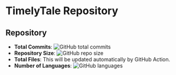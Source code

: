 # TimelyTale Repository

## Repository

- **Total Commits**: ![GitHub total commits](https://img.shields.io/github/commits-since/GWANGBIN/timelytale/HEAD?label=total%20commits)
- **Repository Size**: ![GitHub repo size](https://img.shields.io/github/repo-size/GWANGBIN/timelytale?label=repo%20size)
- **Total Files**: This will be updated automatically by GitHub Action.
- **Number of Languages**: ![GitHub languages](https://img.shields.io/github/languages/count/GWANGBIN/timelytale?label=languages)
